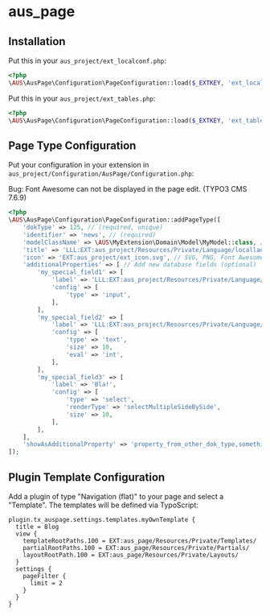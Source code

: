 # aus_page

## Installation

Put this in your `aus_project/ext_localconf.php`:
```php
<?php
\AUS\AusPage\Configuration\PageConfiguration::load($_EXTKEY, 'ext_localconf.php');
```


Put this in your `aus_project/ext_tables.php`:
```php
<?php
\AUS\AusPage\Configuration\PageConfiguration::load($_EXTKEY, 'ext_tables.php');
```

## Page Type Configuration

Put your configuration in your extension in `aus_project/Configuration/AusPage/Configuration.php`:

Bug: Font Awesome can not be displayed in the page edit. (TYPO3 CMS 7.6.9)

```php
<?php
\AUS\AusPage\Configuration\PageConfiguration::addPageType([
    'dokType' => 125, // (required, unique)
    'identifier' => 'news', // (required)
    'modelClassName' => \AUS\MyExtension\Domain\Model\MyModel::class, // create TypoScript mapping (optional)
    'title' => 'LLL:EXT:aus_project/Resources/Private/Language/locallang_db.xlf:doktype.news',
    'icon' => 'EXT:aus_project/ext_icon.svg', // SVG, PNG, Font Awesome ('file')
    'additionalProperties' => [ // Add new database fields (optional)
        'my_special_field1' => [
            'label' => 'LLL:EXT:aus_project/Resources/Private/Language/locallang_db.xlf:news.my_special_field1',
            'config' => [
                'type' => 'input',
            ],
        ],
        'my_special_field2' => [
            'label' => 'LLL:EXT:aus_project/Resources/Private/Language/locallang_db.xlf:news.my_special_field2',
            'config' => [
                'type' => 'text',
                'size' => 10,
                'eval' => 'int',
            ],
        ],
        'my_special_field3' => [
            'label' => 'Bla!',
            'config' => [
                'type' => 'select',
                'renderType' => 'selectMultipleSideBySide',
                'size' => 10,
            ],
        ],
    ],
    'showAsAdditionalProperty' => 'property_from_other_dok_type,something_else', // show existing database fields for this dokType
]);
```

## Plugin Template Configuration

Add a plugin of type "Navigation (flat)" to your page and select a "Template".
The templates will be defined via TypoScript:

```
plugin.tx_auspage.settings.templates.myOwnTemplate {
  title = Blog
  view {
    templateRootPaths.100 = EXT:aus_page/Resources/Private/Templates/
    partialRootPaths.100 = EXT:aus_page/Resources/Private/Partials/
    layoutRootPath.100 = EXT:aus_page/Resources/Private/Layouts/
  }
  settings {
    pageFilter {
      limit = 2
    }
  }
}
```

